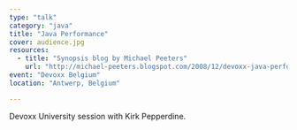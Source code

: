 ```yaml
---
type: "talk"
category: "java"
title: "Java Performance"
cover: audience.jpg
resources:
  - title: "Synopsis blog by Michael Peeters"
    url: "http://michael-peeters.blogspot.com/2008/12/devoxx-java-performance-kirk-pepperdine.html"
event: "Devoxx Belgium"
location: "Antwerp, Belgium"

---
```

Devoxx University session with Kirk Pepperdine.